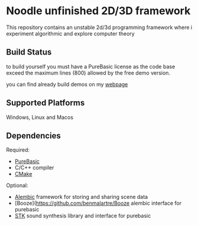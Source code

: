 Noodle unfinished 2D/3D framework 
=================================

This repository contains an unstable 2d/3d programming framework
where i experiment algorithmic and explore computer theory

Build Status
------------
to build yourself you must have a PureBasic license as the code base exceed the maximum lines (800) allowed by the free demo version.

you can find already build demos on my [webpage](http://benmalartre.free.fr)


Supported Platforms
-------------------

Windows, Linux and Macos


Dependencies
------------

Required:
 - [PureBasic](https://www.purebasic.com/)
 - C/C++ compiler
 - [CMake](https://cmake.org/documentation/)

Optional:
 - [Alembic](https://github.com/alembic/alembic) framework for storing and sharing scene data
 - [Booze](https://github.com/benmalartre/Booze alembic interface for purebasic
 - [STK](https://github.com/benmalartre/STK) sound synthesis library and interface for purebasic
